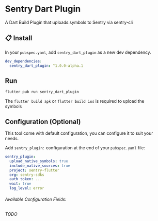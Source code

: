 # Sentry Dart Plugin

A Dart Build Plugin that uploads symbols to Sentry via sentry-cli

## :clipboard: Install
In your `pubspec.yaml`, add `sentry_dart_plugin` as a new dev dependency.
```yaml
dev_dependencies:
  sentry_dart_plugin: ^1.0.0-alpha.1
```

## Run
```bash
flutter pub run sentry_dart_plugin
```

The `flutter build apk` or `flutter build ios` is required to upload the symbols

## Configuration (Optional)
This tool come with default configuration, you can configure it to suit your needs.

Add `sentry_plugin:` configuration at the end of your `pubspec.yaml` file:
```yaml
sentry_plugin:
  upload_native_symbols: true
  include_native_sources: true
  project: sentry-flutter
  org: sentry-sdks
  auth_token: ...
  wait: true
  log_level: error
```

###### Available Configuration Fields:
_TODO_
